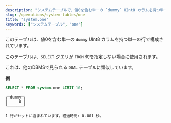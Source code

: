 ```yaml
---
description: "システムテーブルで、値0を含む単一の `dummy` UInt8 カラムを持つ単一の行が含まれます。他のDBMSで見られる `DUAL` テーブルに類似しています。"
slug: /operations/system-tables/one
title: "system.one"
keywords: ["システムテーブル", "one"]
---
```


このテーブルは、値0を含む単一の `dummy` UInt8 カラムを持つ単一の行で構成されています。

このテーブルは、`SELECT` クエリが `FROM` 句を指定しない場合に使用されます。

これは、他のDBMSで見られる `DUAL` テーブルに類似しています。

**例**

```sql
SELECT * FROM system.one LIMIT 10;
```

```response
┌─dummy─┐
│     0 │
└───────┘

1 行がセットに含まれています。経過時間: 0.001 秒。
```

